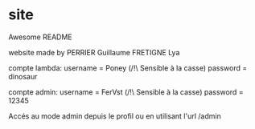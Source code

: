 # site

Awesome README

website made by PERRIER Guillaume FRETIGNE Lya

compte lambda:
  username = Poney                  (/!\ Sensible à la casse)
  password = dinosaur 
  
  
compte admin:
  username = FerVst                  (/!\ Sensible à la casse)
  password = 12345 
  
  
Accés au mode admin depuis le profil ou en utilisant l'url /admin

